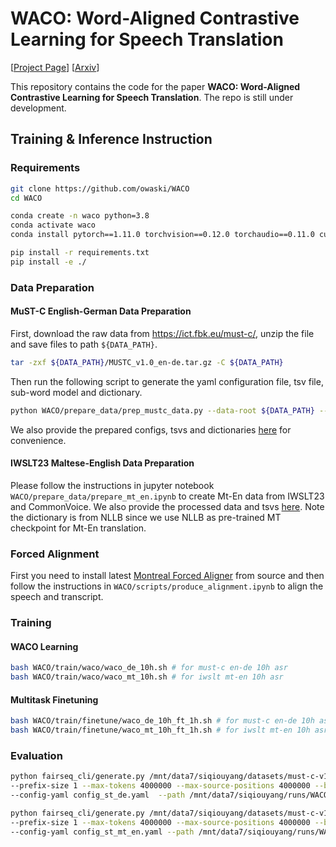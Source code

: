 # WACO: Word-Aligned Contrastive Learning for Speech Translation

\[[Project Page](https://owaski.github.io/WACO/)\] \[[Arxiv](https://arxiv.org/abs/2212.09359)\]

This repository contains the code for the paper **WACO: Word-Aligned Contrastive Learning for Speech Translation**. The repo is still under development.

## Training & Inference Instruction

### Requirements

```bash
git clone https://github.com/owaski/WACO
cd WACO

conda create -n waco python=3.8
conda activate waco
conda install pytorch==1.11.0 torchvision==0.12.0 torchaudio==0.11.0 cudatoolkit=11.3 -c pytorch

pip install -r requirements.txt
pip install -e ./
```

### Data Preparation

#### MuST-C English-German Data Preparation

First, download the raw data from https://ict.fbk.eu/must-c/, unzip the file and save files to path ```${DATA_PATH}```.
```bash
tar -zxf ${DATA_PATH}/MUSTC_v1.0_en-de.tar.gz -C ${DATA_PATH}
```
Then run the following script to generate the yaml configuration file, tsv file, sub-word model and dictionary. 
```bash
python WACO/prepare_data/prep_mustc_data.py --data-root ${DATA_PATH} --lang de --vocab-type unigram --vocab-size 10000
```
We also provide the prepared configs, tsvs and dictionaries [here]() for convenience. 


#### IWSLT23 Maltese-English Data Preparation

Please follow the instructions in jupyter notebook `WACO/prepare_data/prepare_mt_en.ipynb` to create Mt-En data from IWSLT23 and CommonVoice.
We also provide the processed data and tsvs [here](). Note the dictionary is from NLLB since we use NLLB as pre-trained MT checkpoint for Mt-En translation.

### Forced Alignment

First you need to install latest [Montreal Forced Aligner](https://montreal-forced-aligner.readthedocs.io/en/latest/installation.html) from source and then follow the instructions in `WACO/scripts/produce_alignment.ipynb` to align the speech and transcript.

### Training

#### WACO Learning

```bash
bash WACO/train/waco/waco_de_10h.sh # for must-c en-de 10h asr
bash WACO/train/waco/waco_mt_10h.sh # for iwslt mt-en 10h asr
```

#### Multitask Finetuning

```bash
bash WACO/train/finetune/waco_de_10h_ft_1h.sh # for must-c en-de 10h asr
bash WACO/train/finetune/waco_mt_10h_ft_1h.sh # for iwslt mt-en 10h asr
```

### Evaluation

```bash
python fairseq_cli/generate.py /mnt/data7/siqiouyang/datasets/must-c-v1.0/ --gen-subset tst-COMMON_st_de --task speech_to_text \
--prefix-size 1 --max-tokens 4000000 --max-source-positions 4000000 --beam 10 --lenpen 0.6 --scoring sacrebleu \
--config-yaml config_st_de.yaml  --path /mnt/data7/siqiouyang/runs/WACO/waco_de_10h_ft_1h/checkpoint_best.pt

python fairseq_cli/generate.py /mnt/data7/siqiouyang/datasets/must-c-v1.0/ --gen-subset test_st_mt_en --task speech_to_text_nllb \
--prefix-size 1 --max-tokens 4000000 --max-source-positions 4000000 --beam 10 --lenpen 0.3 --scoring sacrebleu \
--config-yaml config_st_mt_en.yaml --path /mnt/data7/siqiouyang/runs/WACO/waco_mt_10h_ft_1h/checkpoint_best.pt
```
